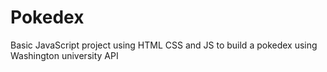 # Pokedex

Basic JavaScript project using HTML CSS and JS to build a pokedex using Washington university API
